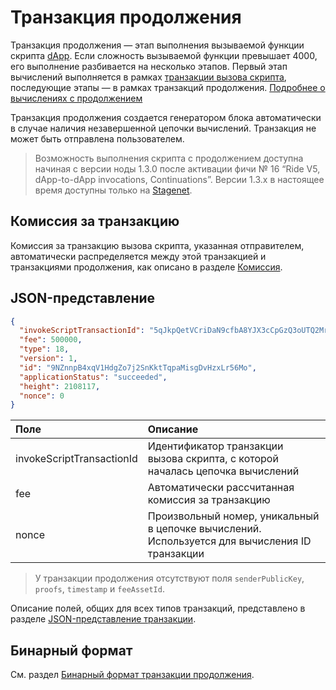 # Транзакция продолжения

Транзакция продолжения — этап выполнения вызываемой функции скрипта [dApp](/ru/blockchain/account/dapp). Если сложность вызываемой функции превышает 4000, его выполнение разбивается на несколько этапов. Первый этап вычислений выполняется в рамках [транзакции вызова скрипта](/ru/blockchain/transaction-type/invoke-script-transaction), последующие этапы — в рамках транзакций продолжения. [Подробнее о вычислениях с продолжением](/ru/ride/advanced/continuation)

Транзакция продолжения создается генератором блока автоматически в случае наличия незавершенной цепочки вычислений. Транзакция не может быть отправлена пользователем.

> Возможность выполнения скрипта с продолжением доступна начиная с версии ноды 1.3.0 после активации фичи № 16 “Ride V5, dApp-to-dApp invocations, Continuations”. Версии 1.3.x в настоящее время доступны только на [Stagenet](/ru/blockchain/blockchain-network/).

## Комиссия за транзакцию

Комиссия за транзакцию вызова скрипта, указанная отправителем, автоматически распределяется между этой транзакцией и транзакциями продолжения, как описано в разделе [Комиссия](/ru/ride/advanced/continuation#комиссия).

## JSON-представление


```json
{
  "invokeScriptTransactionId": "5qJkpQetVCriDaN9cfbA8YJX3cCpGzQ3oUTQ2Mr4GPcK",
  "fee": 500000,
  "type": 18,
  "version": 1,
  "id": "9NZnnpB4xqV1HdgZo7j2SnKktTqpaMisgDvHzxLr56Mo",
  "applicationStatus": "succeeded",
  "height": 2108117,
  "nonce": 0
}
```

| Поле | Описание |
| :--- | :--- |
| invokeScriptTransactionId | Идентификатор транзакции вызова скрипта, с которой началась цепочка вычислений |
| fee | Автоматически рассчитанная комиссия за транзакцию |
| nonce | Произвольный номер, уникальный в цепочке вычислений. Используется для вычисления ID транзакции |

> У транзакции продолжения отсутствуют поля `senderPublicKey`, `proofs`, `timestamp` и `feeAssetId`.

Описание полей, общих для всех типов транзакций, представлено в разделе [JSON-представление транзакции](/ru/blockchain/transaction/#json-представление-транзакции).

## Бинарный формат

См. раздел [Бинарный формат транзакции продолжения](/ru/blockchain/binary-format/transaction-binary-format/continuation-transaction-binary-format).
